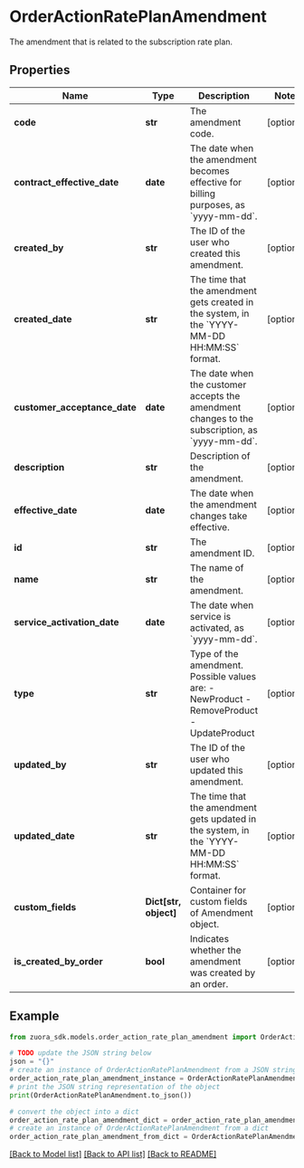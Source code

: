# OrderActionRatePlanAmendment

The amendment that is related to the subscription rate plan. 

## Properties

Name | Type | Description | Notes
------------ | ------------- | ------------- | -------------
**code** | **str** | The amendment code.  | [optional] 
**contract_effective_date** | **date** | The date when the amendment becomes effective for billing purposes, as &#x60;yyyy-mm-dd&#x60;.  | [optional] 
**created_by** | **str** | The ID of the user who created this amendment.  | [optional] 
**created_date** | **str** | The time that the amendment gets created in the system, in the &#x60;YYYY-MM-DD HH:MM:SS&#x60; format. | [optional] 
**customer_acceptance_date** | **date** | The date when the customer accepts the amendment changes to the subscription, as &#x60;yyyy-mm-dd&#x60;.  | [optional] 
**description** | **str** | Description of the amendment.  | [optional] 
**effective_date** | **date** | The date when the amendment changes take effective.   | [optional] 
**id** | **str** | The amendment ID.  | [optional] 
**name** | **str** | The name of the amendment.  | [optional] 
**service_activation_date** | **date** | The date when service is activated, as &#x60;yyyy-mm-dd&#x60;.  | [optional] 
**type** | **str** | Type of the amendment. Possible values are:   - NewProduct - RemoveProduct - UpdateProduct  | [optional] 
**updated_by** | **str** | The ID of the user who updated this amendment. | [optional] 
**updated_date** | **str** | The time that the amendment gets updated in the system, in the &#x60;YYYY-MM-DD HH:MM:SS&#x60; format. | [optional] 
**custom_fields** | **Dict[str, object]** | Container for custom fields of Amendment object. | [optional] 
**is_created_by_order** | **bool** | Indicates whether the amendment was created by an order.  | [optional] 

## Example

```python
from zuora_sdk.models.order_action_rate_plan_amendment import OrderActionRatePlanAmendment

# TODO update the JSON string below
json = "{}"
# create an instance of OrderActionRatePlanAmendment from a JSON string
order_action_rate_plan_amendment_instance = OrderActionRatePlanAmendment.from_json(json)
# print the JSON string representation of the object
print(OrderActionRatePlanAmendment.to_json())

# convert the object into a dict
order_action_rate_plan_amendment_dict = order_action_rate_plan_amendment_instance.to_dict()
# create an instance of OrderActionRatePlanAmendment from a dict
order_action_rate_plan_amendment_from_dict = OrderActionRatePlanAmendment.from_dict(order_action_rate_plan_amendment_dict)
```
[[Back to Model list]](../README.md#documentation-for-models) [[Back to API list]](../README.md#documentation-for-api-endpoints) [[Back to README]](../README.md)


